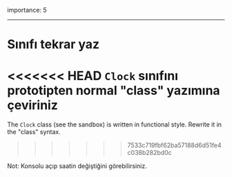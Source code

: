 importance: 5

---

# Sınıfı tekrar yaz

<<<<<<< HEAD
`Clock` sınıfını prototipten normal "class" yazımına çeviriniz
=======
The `Clock` class (see the sandbox) is written in functional style. Rewrite it in the "class" syntax.
>>>>>>> 7533c719fbf62ba57188d6d51fe4c038b282bd0c

Not: Konsolu açıp saatin değiştiğini görebilirsiniz.
